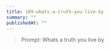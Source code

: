 ```yaml
---
title: 109-whats-a-truth-you-live-by
summary: ""
publishedAt: ""
---
```


> Prompt: Whats a truth you live by

